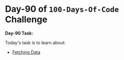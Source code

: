 # Day-90 of `100-Days-Of-Code` Challenge

**Day-90 Task:**

Today's task is to learn about:

- [Fetching Data](https://nextjs.org/learn/dashboard-app/fetching-data)